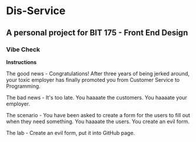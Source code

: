 # Dis-Service

## A personal project for BIT 175 - Front End Design

### Vibe Check

**Instructions**

The good news - Congratulations! After three years of being jerked around, your toxic employer has finally promoted you from Customer Service to Programming.

The bad news - It's too late. You haaaate the customers. You haaaate your employer.

The scenario - You have been asked to create a form for the users to fill out when they need something. You haaaate the users. You create an evil form.

The lab - Create an evil form, put it into GitHub page.
